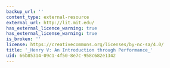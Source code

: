 ```yaml
---
backup_url: ''
content_type: external-resource
external_url: http://lit.mit.edu/
has_external_licence_warning: true
has_external_license_warning: true
is_broken: ''
license: https://creativecommons.org/licenses/by-nc-sa/4.0/
title: '_Henry V: An Introduction through Performance_'
uid: 66b85314-09c1-4f50-8e7c-958c682e1342
---
```

